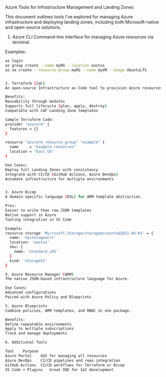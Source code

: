 Azure Tools for Infrastructure Management and Landing Zones

This document outlines tools I’ve explored for managing Azure infrastructure and deploying landing zones, including both Microsoft-native and open-source solutions.


1. Azure CLI
Command-line interface for managing Azure resources via terminal.

Examples:
```bash
az login
az group create --name myRG --location eastus
az vm create --resource-group myRG --name myVM --image UbuntuLTS


2. Terraform (IaC)
An open-source Infrastructure as Code tool to provision Azure resources declaratively.

Benefits:
Reusability through modules
Supports full lifecycle (plan, apply, destroy)
Compatible with CAF Landing Zone templates

Sample Terraform Code:
provider "azurerm" {
  features = {}
}

resource "azurerm_resource_group" "example" {
  name     = "example-resources"
  location = "East US"
}

Use Cases:
Deploy full Landing Zones with consistency
Integrate with CI/CD (GitHub Actions, Azure DevOps)
Automate infrastructure for multiple environments


3. Azure Bicep
A domain-specific language (DSL) for ARM template abstraction.

Pros:
Easier to write than raw JSON templates
Native support in Azure
Tooling integration in VS Code

Example:
resource storage 'Microsoft.Storage/storageAccounts@2021-04-01' = {
  name: 'mystorageacct'
  location: 'eastus'
  sku: {
    name: 'Standard_LRS'
  }
  kind: 'StorageV2'
}

4. Azure Resource Manager (ARM)
The native JSON-based infrastructure language for Azure.

Use Cases:
Advanced configurations
Paired with Azure Policy and Blueprints

5. Azure Blueprints
Combine policies, ARM templates, and RBAC in one package.

Benefits:
Define repeatable environments
Apply to multiple subscriptions
Track and manage deployments

6. Additional Tools

Tool	Purpose
Azure Portal	GUI for managing all resources
Azure DevOps	CI/CD pipelines and repo integration
GitHub Actions	CI/CD workflows for Terraform or Bicep
VS Code + Plugins	Great IDE for IaC development


